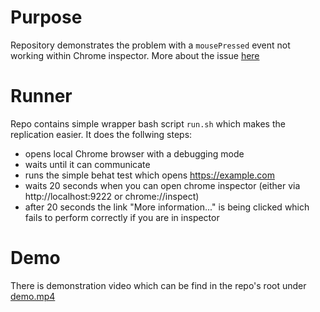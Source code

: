 # Purpose
Repository demonstrates the problem with a `mousePressed` event not working
within Chrome inspector. More about the issue [here](https://gitlab.com/DMore/chrome-mink-driver/-/issues/110)

# Runner
Repo contains simple wrapper bash script `run.sh` which makes the replication
easier. It does the follwing steps:
- opens local Chrome browser with a debugging mode
- waits until it can communicate
- runs the simple behat test which opens https://example.com
- waits 20 seconds when you can open chrome inspector (either via
http://localhost:9222 or chrome://inspect)
- after 20 seconds the link "More information..." is being clicked which fails
to perform correctly if you are in inspector

# Demo
There is demonstration video which can be find in the repo's root under [demo.mp4](https://user-images.githubusercontent.com/5792505/119889100-75c64780-bf36-11eb-9e41-25bdb8df25a0.mp4)

